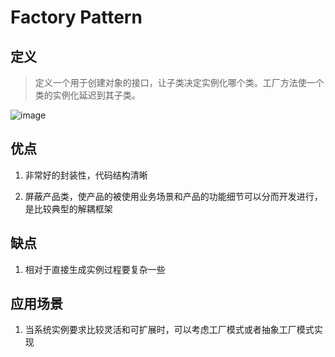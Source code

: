 # Factory Pattern

## 定义

> 定义一个用于创建对象的接口，让子类决定实例化哪个类。工厂方法使一个类的实例化延迟到其子类。


![image](http://ata2-img.cn-hangzhou.img-pub.aliyun-inc.com/4de13625bf85daa0d3a60e710770044c.png)


## 优点

1. 非常好的封装性，代码结构清晰

2. 屏蔽产品类，使产品的被使用业务场景和产品的功能细节可以分而开发进行，是比较典型的解耦框架

## 缺点

1. 相对于直接生成实例过程要复杂一些

## 应用场景

1. 当系统实例要求比较灵活和可扩展时，可以考虑工厂模式或者抽象工厂模式实现